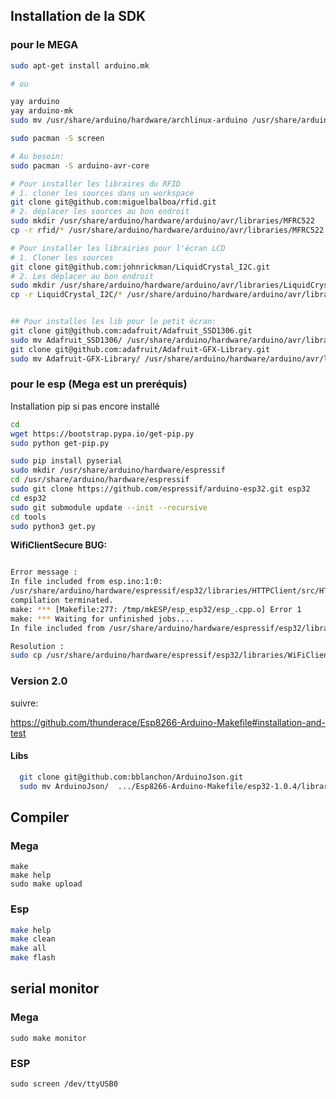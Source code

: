 ## Installation de la SDK
### pour le MEGA
```Bash
sudo apt-get install arduino.mk

# ou 

yay arduino
yay arduino-mk
sudo mv /usr/share/arduino/hardware/archlinux-arduino /usr/share/arduino/hardware/arduino

sudo pacman -S screen

# Au besoin:
sudo pacman -S arduino-avr-core

# Pour installer les libraires du RFID
# 1. cloner les sources dans un workspace
git clone git@github.com:miguelbalboa/rfid.git
# 2. déplacer les sources au bon endroit
sudo mkdir /usr/share/arduino/hardware/arduino/avr/libraries/MFRC522
cp -r rfid/* /usr/share/arduino/hardware/arduino/avr/libraries/MFRC522

# Pour installer les librairies pour l'écran LCD
# 1. Cloner les sources
git clone git@github.com:johnrickman/LiquidCrystal_I2C.git
# 2. Les déplacer au bon endroit
sudo mkdir /usr/share/arduino/hardware/arduino/avr/libraries/LiquidCrystal_I2C
cp -r LiquidCrystal_I2C/* /usr/share/arduino/hardware/arduino/avr/libraries/LiquidCrystal_I2C


## Pour installes les lib pour le petit écran:
git clone git@github.com:adafruit/Adafruit_SSD1306.git
sudo mv Adafruit_SSD1306/ /usr/share/arduino/hardware/arduino/avr/libraries/
git clone git@github.com:adafruit/Adafruit-GFX-Library.git
sudo mv Adafruit-GFX-Library/ /usr/share/arduino/hardware/arduino/avr/libraries/Adafruit_GFX

```
### pour le esp (Mega est un preréquis)
Installation pip si pas encore installé
```Bash
cd
wget https://bootstrap.pypa.io/get-pip.py
sudo python get-pip.py
```

```Bash
sudo pip install pyserial
sudo mkdir /usr/share/arduino/hardware/espressif
cd /usr/share/arduino/hardware/espressif
sudo git clone https://github.com/espressif/arduino-esp32.git esp32
cd esp32
sudo git submodule update --init --recursive
cd tools
sudo python3 get.py
```

**WifiClientSecure BUG:**

```Bash

Error message :
In file included from esp.ino:1:0:
/usr/share/arduino/hardware/espressif/esp32/libraries/HTTPClient/src/HTTPClient.h:35:30: fatal error: WiFiClientSecure.h: No such file or directory
compilation terminated.
make: *** [Makefile:277: /tmp/mkESP/esp_esp32/esp_.cpp.o] Error 1
make: *** Waiting for unfinished jobs....
In file included from /usr/share/arduino/hardware/espressif/esp32/libraries/HTTPClient/src/HTTPClient.cpp:40:0:

Resolution :
sudo cp /usr/share/arduino/hardware/espressif/esp32/libraries/WiFiClientSecure/src/* /usr/share/arduino/hardware/espressif/esp32/libraries/WiFi/src
```

### Version 2.0

suivre:

https://github.com/thunderace/Esp8266-Arduino-Makefile#installation-and-test

#### Libs

```Bash
  git clone git@github.com:bblanchon/ArduinoJson.git
  sudo mv ArduinoJson/  .../Esp8266-Arduino-Makefile/esp32-1.0.4/libraries/
```



## Compiler

### Mega
```
make
make help
sudo make upload
```

### Esp
```Bash
make help
make clean
make all
make flash
```

## serial monitor

### Mega

```
sudo make monitor
```



### ESP

```
sudo screen /dev/ttyUSB0
```

